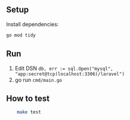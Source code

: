 
## Setup

Install dependencies:
```sh 
go mod tidy
```    

    
##  Run 
1. Edit DSN `db, err := sql.Open("mysql", "app:secret@tcp(localhost:3306)/laravel")`
2. go run `cmd/main.go`

## How to test
```sh 
    make test
```

    